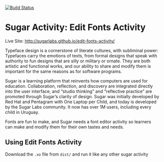 [![Build Status](https://travis-ci.org/sugarlabs/edit-fonts-activity.svg?branch=master)](https://travis-ci.org/sugarlabs/edit-fonts-activity)

# Sugar Activity: Edit Fonts Activity

Live Site: <http://sugarlabs.github.io/edit-fonts-activity/>

Typeface design is a cornerstone of literate cultures, with subliminal power: Typefaces carry the emotions of texts, from formal designs that speak with authority to fun designs that are silly or military or ornate. They are both artistic and functional works, and our ability to share and modify them is important for the same reasons as for software programs.

Sugar is a learning platform that reinvents how computers are used for education. Collaboration, reflection, and discovery are integrated directly into the user interface, and “studio thinking” and “reflective practice” are promoted through Sugar’s clarity of design. Sugar was initially developed by Red Hat and Pentagram with One Laptop per Child, and today is developed by the Sugar Labs community. It now has over 1M users, including every child in Uruguay.

Fonts are fun to make, and Sugar needs a font editor activity so learners can make and modify them for their own tastes and needs.

## Using Edit Fonts Activity

Download the `.xo` file from `dist/` and run it like any other sugar activity
